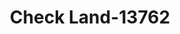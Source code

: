 ---
f_zip-code: 43026
f_state-code: OH
title: Check Land-13762
f_phone: 614-921-2274
f_city-only: Hilliard
f_address: 5474 Roberts Road Hilliard
f_location-unique-id: '13762'
slug: check-land-13762
updated-on: '2024-05-30T13:46:58.046Z'
created-on: '2024-05-30T13:36:59.803Z'
published-on: '2024-05-30T13:54:32.469Z'
f_city-state: cms/city/hilliard-oh.md
f_company: cms/company/check-land.md
f_state: cms/state/ohio.md
layout: '[payday-loan].html'
tags: payday-loan
---